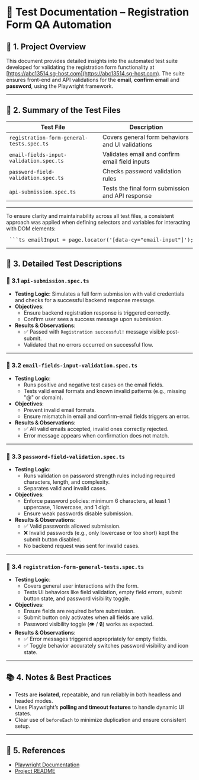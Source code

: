 # 📄 Test Documentation – Registration Form QA Automation

## 📘 1. Project Overview

This document provides detailed insights into the automated test suite developed for validating the registration form functionality at [https://abc13514.sg-host.com](https://abc13514.sg-host.com). The suite ensures front-end and API validations for the **email**, **confirm email** and **password**, using the Playwright framework.

---

## 🧪 2. Summary of the Test Files

| Test File                                 | Description                                      |
| ----------------------------------------- | ------------------------------------------------ |
| `registration-form-general-tests.spec.ts` | Covers general form behaviors and UI validations |
| `email-fields-input-validation.spec.ts`   | Validates email and confirm email field inputs   |
| `password-field-validation.spec.ts`       | Checks password validation rules                 |
| `api-submission.spec.ts`                  | Tests the final form submission and API response |

---

To ensure clarity and maintainability across all test files, a consistent approach was applied when defining selectors and variables for interacting with DOM elements:

<pre> ```ts emailInput = page.locator('[data-cy="email-input"]'); confirmEmailInput = page.locator('input[name="confirmEmail"]'); passwordInput = page.locator('[data-automation="password-field"]'); submitButton = page.locator("#submitBtn"); statusMessage = page.locator("#submission-status"); ``` </pre>

---

## 🧠 3. Detailed Test Descriptions

### 🔹 3.1 `api-submission.spec.ts`

- **Testing Logic**: Simulates a full form submission with valid credentials and checks for a successful backend response message.
- **Objectives**:
  - Ensure backend registration response is triggered correctly.
  - Confirm user sees a success message upon submission.
- **Results & Observations**:
  - ✅ Passed with `Registration successful!` message visible post-submit.
  - Validated that no errors occurred on successful flow.

---

### 🔹 3.2 `email-fields-input-validation.spec.ts`

- **Testing Logic**:
  - Runs positive and negative test cases on the email fields.
  - Tests valid email formats and known invalid patterns (e.g., missing "@" or domain).
- **Objectives**:
  - Prevent invalid email formats.
  - Ensure mismatch in email and confirm-email fields triggers an error.
- **Results & Observations**:
  - ✅ All valid emails accepted, invalid ones correctly rejected.
  - Error message appears when confirmation does not match.

---

### 🔹 3.3 `password-field-validation.spec.ts`

- **Testing Logic**:
  - Runs validation on password strength rules including required characters, length, and complexity.
  - Separates valid and invalid cases.
- **Objectives**:
  - Enforce password policies: minimum 6 characters, at least 1 uppercase, 1 lowercase, and 1 digit.
  - Ensure weak passwords disable submission.
- **Results & Observations**:
  - ✅ Valid passwords allowed submission.
  - ❌ Invalid passwords (e.g., only lowercase or too short) kept the submit button disabled.
  - No backend request was sent for invalid cases.

---

### 🔹 3.4 `registration-form-general-tests.spec.ts`

- **Testing Logic**:
  - Covers general user interactions with the form.
  - Tests UI behaviors like field validation, empty field errors, submit button state, and password visibility toggle.
- **Objectives**:
  - Ensure fields are required before submission.
  - Submit button only activates when all fields are valid.
  - Password visibility toggle (👁️ / 🔒) works as expected.
- **Results & Observations**:
  - ✅ Error messages triggered appropriately for empty fields.
  - ✅ Toggle behavior accurately switches password visibility and icon state.

---

## 📚 4. Notes & Best Practices

- Tests are **isolated**, repeatable, and run reliably in both headless and headed modes.
- Uses Playwright’s **polling and timeout features** to handle dynamic UI states.
- Clear use of `beforeEach` to minimize duplication and ensure consistent setup.

---

## 📎 5. References

- [Playwright Documentation](https://playwright.dev/)
- [Project README](./README.md)
